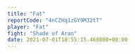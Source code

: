 ```yaml
---
title: "Fat"
reportCode: "4nCZHq1zGY9M32tT"
player: "Fat"
fight: "Shade of Aran"
date: 2021-07-01T18:55:15.468000+00:00
---
```


